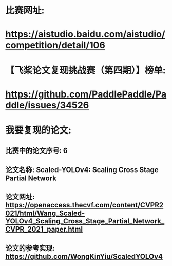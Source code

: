 # 比赛网址:
# https://aistudio.baidu.com/aistudio/competition/detail/106
# 【飞桨论文复现挑战赛（第四期）】榜单:
# https://github.com/PaddlePaddle/Paddle/issues/34526
# 我要复现的论文:
## 比赛中的论文序号: 6
## 论文名称: Scaled-YOLOv4: Scaling Cross Stage Partial Network
## 论文网址: https://openaccess.thecvf.com/content/CVPR2021/html/Wang_Scaled-YOLOv4_Scaling_Cross_Stage_Partial_Network_CVPR_2021_paper.html
## 论文的参考实现: https://github.com/WongKinYiu/ScaledYOLOv4
